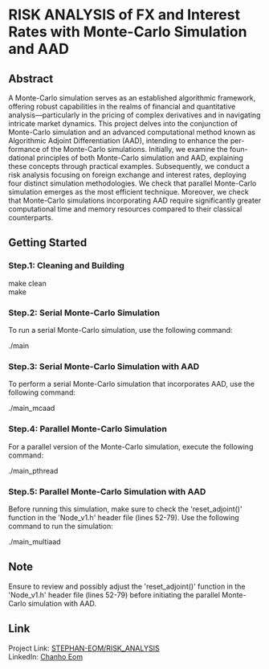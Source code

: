 # RISK ANALYSIS of FX and Interest Rates with Monte-Carlo Simulation and AAD

## Abstract
A Monte-Carlo simulation serves as an established algorithmic framework, offering robust capabilities in the realms of financial and quantitative analysis—particularly in the pricing of complex derivatives and in navigating intricate market dynamics. This project delves into the conjunction of Monte-Carlo simulation and an advanced computational method known as Algorithmic Adjoint Differentiation (AAD), intending to enhance the per- formance of the Monte-Carlo simulations. Initially, we examine the foun- dational principles of both Monte-Carlo simulation and AAD, explaining these concepts through practical examples. Subsequently, we conduct a risk analysis focusing on foreign exchange and interest rates, deploying four distinct simulation methodologies. We check that parallel Monte-Carlo simulation emerges as the most efficient technique. Moreover, we check that Monte-Carlo simulations incorporating AAD require significantly greater computational time and memory resources compared to their classical counterparts.


## Getting Started
### Step.1: Cleaning and Building
make clean  
make

### Step.2: Serial Monte-Carlo Simulation
To run a serial Monte-Carlo simulation, use the following command:

./main

### Step.3: Serial Monte-Carlo Simulation with AAD
To perform a serial Monte-Carlo simulation that incorporates AAD, use the following command:

./main_mcaad

### Step.4: Parallel Monte-Carlo Simulation
For a parallel version of the Monte-Carlo simulation, execute the following command:

./main_pthread

### Step.5: Parallel Monte-Carlo Simulation with AAD
Before running this simulation, make sure to check the 'reset_adjoint()' function in the 'Node_v1.h' header file (lines 52-79). Use the following command to run the simulation:

./main_multiaad

## Note
Ensure to review and possibly adjust the 'reset_adjoint()' function in the 'Node_v1.h' header file (lines 52-79) before initiating the parallel Monte-Carlo simulation with AAD.

## Link
Project Link: [STEPHAN-EOM/RISK_ANALYSIS](https://github.com/STEPHAN-EOM/RISK_ANALYSIS)  
LinkedIn: [Chanho Eom](https://www.linkedin.com/in/chanhoeom/)